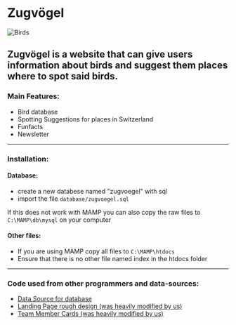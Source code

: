 # Zugvögel
![Birds](https://www.lbv.de/files/user_upload/Bilder/Arten/Tiere/Vogel%20von%20A-Z/Nichtsingvogel/Kiebitz/Viele-Kiebitze-im-Flug-Zdenek-Tunka-lbv.jpg)

Zugvögel is a website that can give users information about birds and suggest them places where to spot said birds.
---
### Main Features:
- Bird database
- Spotting Suggestions for places in Switzerland
- Funfacts
- Newsletter

---
### Installation:
#### Database:
- create a new databese named "zugvoegel" with sql
- import the file ``` database/zugvoegel.sql ```

If this does not work with MAMP you can also copy the raw files to ```C:\MAMP\db\mysql``` on your computer

#### Other files:
- If you are using MAMP copy all files to ```C:\MAMP\htdocs```
- Ensure that there is no other file named index in the htdocs folder
---
### Code used from other programmers and data-sources:
- [Data Source for database](https://www.vogelwarte.ch/modx/de/voegel/beobachten/rueckkehr-der-zugvoegel) 
- [Landing Page rough design (was heavily modified by us)](https://www.web-leb.com/en/code/258) 
- [Team Member Cards (was heavily modified by us)](https://www.web-leb.com/en/code/37) 